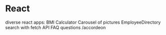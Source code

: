 # React
diverse react apps:
BMI Calculator
Carousel of pictures
EmployeeDirectory search with fetch API
FAQ questions /accordeon
